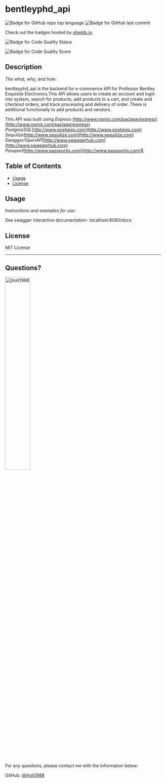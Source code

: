 # bentleyphd_api

  ![Badge for GitHub repo top language](https://img.shields.io/github/languages/top/jholt1988/BentleyPHD_API?style=flat&logo=appveyor) ![Badge for GitHub last commit](https://img.shields.io/github/last-commit/jholt1988/BentleyPHD_API?style=flat&logo=appveyor)
  
  Check out the badges hosted by [shields.io](https://shields.io/).
  
![Badge for Code Quality Status](https://api.codiga.io/project/34170/status/svg)

![Badge for Code Quality Score](https://api.codiga.io/project/34170/score/svg)
  
  
  ## Description 
  
  *The what, why, and how:* 
  
  bentleyphd_api is the backend for e-commence API for Professor Bentley Exquisite Electronics.This API allows users to create an account and login into system, search for products, add products to a cart, and create and checkout orders, and track processing and delivery of order. There is additional functionally to add products and vendors.

  ThIs API was built using 
  *Express* [http://www.npmjs.com/paclage/express](http://www.npmjs.com/paclage/express)
  *PostgresSQL*[http://www.postgres.com](http://www.postgres.com)
  *Sequilize*[http://www.sequilize.com](http://www.sequilize.com)
  *Swagger/OpenAPI*[http://www.swaggerhub.com](http://www.swaggerhub.com)  
  *Passport*[http://www.passportjs.com](http://www.passportjs.com)$


  ## Table of Contents
  * [Usage](#usage)
  * [License](#license)
  
  ## Usage 
  
  *Instructions and examples for use:*
  
  See swagger interactive documentation- localhost:8080/docs
  
  ## License
  
  MIT License
  
  ---
  
  ## Questions?

  <img src="https://avatars.githubusercontent.com/u/64242246?v=4" alt="jholt1988" width="40%" />
  
  For any questions, please contact me with the information below:
 
  GitHub: [@jholt1988](https://api.github.com/users/jholt1988)
  